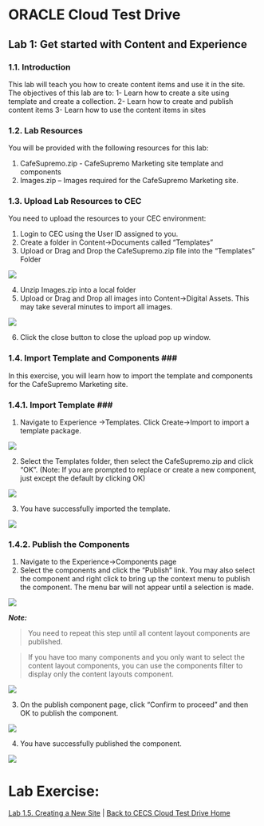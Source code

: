 # ORACLE Cloud Test Drive #

## Lab 1: Get started with Content and Experience ##

### 1.1. Introduction ###

This lab will teach you how to create content items and use it in the site. 
The objectives of this lab are to: 
1- Learn how to create a site using template and create a collection. 
2- Learn how to create and publish content items 
3- Learn how to use the content items in sites 

### 1.2. Lab Resources ###

You will be provided with the following resources for this lab: 
1. CafeSupremo.zip - CafeSupremo Marketing site template and components 
2. Images.zip – Images required for the CafeSupremo Marketing site.

### 1.3. Upload Lab Resources to CEC ###

You need to upload the resources to your CEC environment: 
1. Login to CEC using the User ID assigned to you. 
2. Create a folder in Content->Documents called “Templates” 
3. Upload or Drag and Drop the CafeSupremo.zip file into the “Templates” Folder

![](images/1.3.3.png)
 
4. Unzip Images.zip into a local folder 
5. Upload or Drag and Drop all images into Content->Digital Assets. This may take several minutes to import all images. 

![](images/1.3.5.png)

6. Click the close button to close the upload pop up window. 


### 1.4. Import Template and Components ###

In this exercise, you will learn how to import the template and components for the CafeSupremo Marketing site.

### 1.4.1. Import Template ###

1. Navigate to Experience ->Templates. Click Create->Import to import a template package.

![](images/1.4.1.1.png)

2. Select the Templates folder, then select the CafeSupremo.zip and click “OK”. (Note: If you are prompted to replace or create a new component, just except the default by clicking OK)

![](images/1.4.1.2.png)  

3. You have successfully imported the template. 

![](images/1.4.1.3.png)

### 1.4.2. Publish the Components ###

1. Navigate to the Experience->Components page 
2. Select the components and click the “Publish” link. You may also select the component and right click to bring up the context menu to publish the component. The menu bar will not appear until a selection is made. 

![](images/1.4.2.2.png)

**_Note:_**

>You need to repeat this step until all content layout components are published. 

>If you have too many components and you only want to select the content layout components, you can use the components filter to display only the content layouts component. 

![](images/1.4.2.2.a.png)

3. On the publish component page, click “Confirm to proceed” and then OK to publish the component. 

![](images/1.4.2.3.png)

4. You have successfully published the component. 

![](images/1.4.2.4.png)


# Lab Exercise: #
[Lab 1.5. Creating a New Site](105-CecsLab.md) | [Back to CECS Cloud Test Drive Home](README.md)
